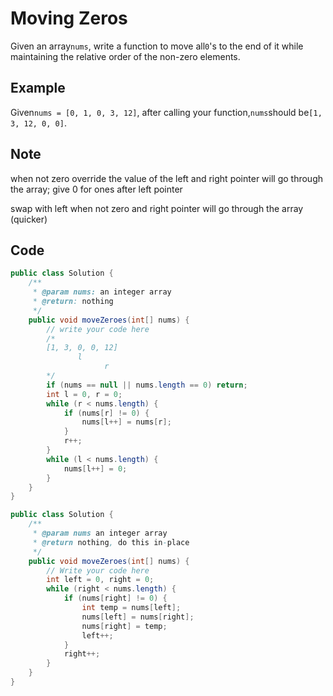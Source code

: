 # Moving Zeros

Given an array`nums`, write a function to move all`0`'s to the end of it while maintaining the relative order of the non-zero elements.

## Example

Given`nums = [0, 1, 0, 3, 12]`, after calling your function,`nums`should be`[1, 3, 12, 0, 0]`.

## Note

when not zero override the value of the left and right pointer will go through the array; give 0 for ones after left pointer

swap with left when not zero and right pointer will go through the array (quicker)

## Code

```java
public class Solution {
    /**
     * @param nums: an integer array
     * @return: nothing
     */
    public void moveZeroes(int[] nums) {
        // write your code here
        /*
        [1, 3, 0, 0, 12]
               l
                     r
        */
        if (nums == null || nums.length == 0) return;
        int l = 0, r = 0;
        while (r < nums.length) {
            if (nums[r] != 0) {
                nums[l++] = nums[r];
            }
            r++;
        }
        while (l < nums.length) {
            nums[l++] = 0;
        }
    }
}
```

```java
public class Solution {
    /**
     * @param nums an integer array
     * @return nothing, do this in-place
     */
    public void moveZeroes(int[] nums) {
        // Write your code here
        int left = 0, right = 0;
        while (right < nums.length) {
            if (nums[right] != 0) {
                int temp = nums[left];
                nums[left] = nums[right];
                nums[right] = temp;
                left++;
            }
            right++;
        }
    }
}
```
